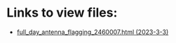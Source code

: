 # Links to view files:

* [full_day_antenna_flagging_2460007.html (2023-3-3)](https://htmlpreview.github.io/?https://github.com/HERA-Team/H6C_Notebooks_2/blob/main/full_day_antenna_flagging/full_day_antenna_flagging_2460007.html)